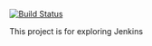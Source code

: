 [![Build Status](http://localhost:8080/buildStatus/icon?job=first-pipeline)](http://localhost:8080/job/first-pipeline/)

This project is for exploring Jenkins
